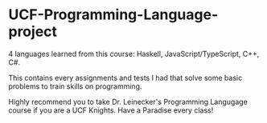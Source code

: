 # UCF-Programming-Language-project
4 languages learned from this course: Haskell, JavaScript/TypeScript, C++, C#.

This contains every assignments and tests I had that solve some basic problems to train skills on programming. 

Highly recommend you to take Dr. Leinecker's Programming Langugage course if you are a UCF Knights. Have a Paradise every class! 
